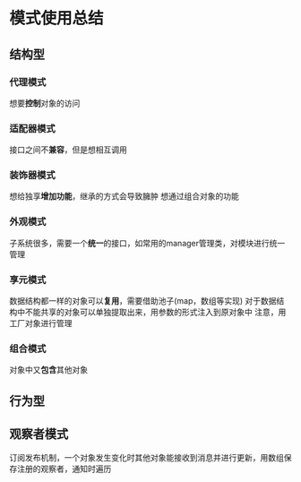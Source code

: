 # 模式使用总结
## 结构型
### 代理模式
想要**控制**对象的访问
### 适配器模式
接口之间不**兼容**，但是想相互调用
### 装饰器模式
想给独享**增加功能**，继承的方式会导致臃肿
想通过组合对象的功能
### 外观模式
子系统很多，需要一个**统一**的接口，如常用的manager管理类，对模块进行统一管理
### 享元模式
数据结构都一样的对象可以**复用**，需要借助池子(map，数组等实现)
对于数据结构中不能共享的对象可以单独提取出来，用参数的形式注入到原对象中
注意，用工厂对象进行管理
### 组合模式
对象中又**包含**其他对象
## 行为型
## 观察者模式
订阅发布机制，一个对象发生变化时其他对象能接收到消息并进行更新，用数组保存注册的观察者，通知时遍历